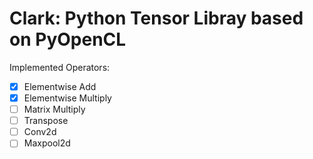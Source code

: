 # Clark: Python Tensor Libray based on PyOpenCL

Implemented Operators:
- [X] Elementwise Add
- [x] Elementwise Multiply
- [ ] Matrix Multiply
- [ ] Transpose
- [ ] Conv2d
- [ ] Maxpool2d
